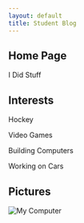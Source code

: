 ```yaml
---
layout: default
title: Student Blog
---
```



## Home Page
I Did Stuff

## Interests
Hockey

Video Games

Building Computers

Working on Cars

## Pictures
![My Computer](/home/Gavin/vscode/Student/images/MyComputer.png "My Desktop")
